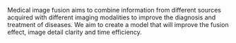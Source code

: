Medical image fusion aims to combine information from different sources acquired with different imaging modalities to improve the diagnosis and treatment of diseases. We aim to create a model that will improve the fusion effect, image detail clarity and time efficiency.
